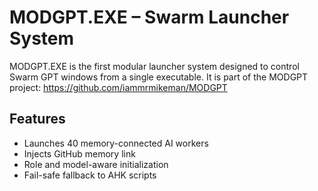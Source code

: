 # MODGPT.EXE – Swarm Launcher System

MODGPT.EXE is the first modular launcher system designed to control Swarm GPT windows from a single executable. It is part of the MODGPT project:
https://github.com/iammrmikeman/MODGPT

## Features
- Launches 40 memory-connected AI workers
- Injects GitHub memory link
- Role and model-aware initialization
- Fail-safe fallback to AHK scripts
